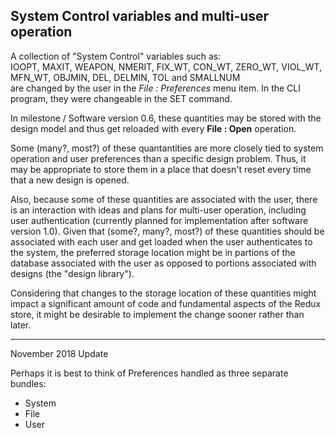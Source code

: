 ## System Control variables and multi-user operation

A collection of "System Control" variables such as:   
IOOPT, MAXIT, WEAPON, NMERIT, FIX_WT, CON_WT, ZERO_WT, VIOL_WT, MFN_WT, OBJMIN, DEL, DELMIN, TOL and SMALLNUM   
are changed by the user in the *File : Preferences* menu item.
In the CLI program, they were changeable in the SET command.

In milestone / Software version 0.6, these quantities may be stored with the design model and thus get reloaded with every **File : Open** operation.

Some (many?, most?) of these quantantities are more closely tied to system operation and user preferences than a specific design problem.
Thus, it may be appropriate to store them in a place that doesn't reset every time that a new design is opened.

Also, because some of these quantities are associated with the user, 
there is an interaction with ideas and plans for multi-user operation, including user authentication 
(currently planned for implementation after software version 1.0).
Given that (some?, many?, most?) of these quantities should be associated with each user and get loaded when the user authenticates to the system,
the preferred storage location might be in partions of the database associated with the user as opposed to portions associated with designs (the "design library").

Considering that changes to the storage location of these quantities might impact a significant amount of code and fundamental aspects of the Redux store,
it might be desirable to implement the change sooner rather than later.

********************
November 2018 Update   

Perhaps it is best to think of Preferences handled as three separate bundles:   
* System
* File
* User

